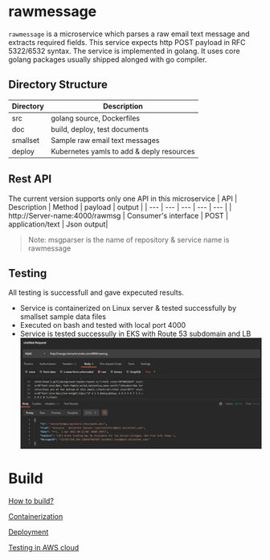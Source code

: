 # rawmessage
<code>rawmessage</code> is a microservice which parses a raw email text message and extracts required fields. This service expects http POST payload in RFC 5322/6532 syntax. The service is implemented in golang. It uses core golang packages usually shipped alonged with go compiler. 
 
## Directory Structure 
| Directory | Description |
| --- | --- |
| src | golang source, Dockerfiles |
| doc | build, deploy, test documents |
| smallset | Sample raw email text messages | 
| deploy | Kubernetes yamls to add & deply resources |

## Rest API
The current version supports only one API in this microservice
| API | Description | Method | payload | output |
| --- | --- | --- | --- | --- |
| http://Server-name:4000/rawmsg | Consumer's interface | POST | application/text | Json output|

> Note: msgparser is the name of repository & service name is rawmessage

## Testing
All testing is successfull and gave expecuted results.
* Service is containerized on Linux server & tested successfully by smallset sample data files
* Executed on bash and tested with local port 4000 
* Service is tested successully in EKS with Route 53 subdomain and LB
![AWS LB](https://github.com/msgparser/rawmessage/blob/main/doc/AWS-LB.PNG)

# Build 

[How to build?](https://github.com/msgparser/rawmessage/blob/main/doc/Build%20source.md)

[Containerization](https://github.com/msgparser/rawmessage/blob/main/doc/Containerization.md)

[Deployment](https://github.com/msgparser/rawmessage/blob/main/doc/How%20to%20deploy.md)

[Testing in AWS cloud](https://github.com/msgparser/rawmessage/blob/main/doc/Testing%20in%20EKS.md)

